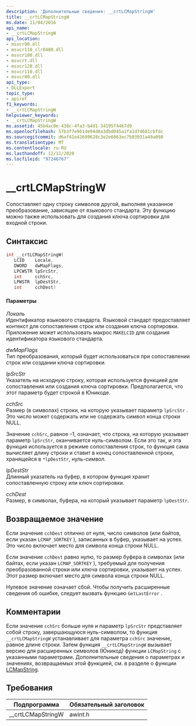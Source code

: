 ```yaml
---
description: 'Дополнительные сведения: __crtLCMapStringW'
title: __crtLCMapStringW
ms.date: 11/04/2016
api_name:
- __crtLCMapStringW
api_location:
- msvcr90.dll
- msvcr110_clr0400.dll
- msvcr100.dll
- msvcrt.dll
- msvcr120.dll
- msvcr110.dll
- msvcr80.dll
api_type:
- DLLExport
topic_type:
- apiref
f1_keywords:
- __crtLCMapStringW
helpviewer_keywords:
- __crtLCMapStringW
ms.assetid: 45b4ac0e-438c-4fa3-b4d1-34195f4467d9
ms.openlocfilehash: 57b3f7e961de94d8a3dbd045a1fa1d74681cbfdc
ms.sourcegitcommit: d6af41e42699628c3e2e6063ec7b03931a49a098
ms.translationtype: MT
ms.contentlocale: ru-RU
ms.lasthandoff: 12/11/2020
ms.locfileid: "97246767"
---
```

# <a name="__crtlcmapstringw"></a>__crtLCMapStringW

Сопоставляет одну строку символов другой, выполняя указанное преобразование, зависящее от языкового стандарта. Эту функцию можно также использовать для создания ключа сортировки для входной строки.

## <a name="syntax"></a>Синтаксис

```cpp
int __crtLCMapStringW(
   LCID    Locale,
   DWORD   dwMapFlags,
   LPCWSTR lpSrcStr,
   int     cchSrc,
   LPWSTR  lpDestStr,
   int     cchDest)
```

#### <a name="parameters"></a>Параметры

*Локаль*<br/>
Идентификатор языкового стандарта. Языковой стандарт предоставляет контекст для сопоставления строк или создания ключа сортировки. Приложение может использовать макрос `MAKELCID` для создания идентификатора языкового стандарта.

*dwMapFlags*<br/>
Тип преобразования, который будет использоваться при сопоставлении строк или создании ключа сортировки.

*lpSrcStr*<br/>
Указатель на исходную строку, которая используется функцией для сопоставления или создания ключа сортировки. Предполагается, что этот параметр будет строкой в Юникоде.

*cchSrc*<br/>
Размер (в символах) строки, на которую указывает параметр `lpSrcStr` . Это число может содержать или не содержать символ конца строки NULL.

Значение `cchSrc`, равное –1, означает, что строка, на которую указывает параметр `lpSrcStr`, оканчивается нуль-символом. Если это так, и эта функция используется в режиме сопоставления строк, то функция сама вычисляет длину строки и ставит в конец сопоставленной строки, хранящейся в `*lpDestStr`, нуль-символ.

*lpDestStr*<br/>
Длинный указатель на буфер, в котором функция хранит сопоставленную строку или ключ сортировки.

*cchDest*<br/>
Размер, в символах, буфера, на который указывает параметр `lpDestStr`.

## <a name="return-value"></a>Возвращаемое значение

Если значение `cchDest` отлично от нуля, число символов (или байтов, если указан `LCMAP_SORTKEY` ), записанных в буфер, указывает на успех. Это число включает место для символа конца строки NULL.

Если значение `cchDest` равно нулю, то размер буфера в символах (или байтах, если указан `LCMAP_SORTKEY` ), требуемый для получения преобразованной строки или ключа сортировки, указывает на успех. Этот размер включает место для символа конца строки NULL.

Нулевое значение означает сбой. Чтобы получить расширенные сведения об ошибке, следует вызвать функцию `GetLastError` .

## <a name="remarks"></a>Комментарии

Если значение `cchSrc` больше нуля и параметр `lpSrcStr` представляет собой строку, завершающуюся нуль-символом, то функция `__crtLCMapStringW` устанавливает для параметра `cchSrc` значение, равное длине строки. Затем функция `__crtLCMapStringW` вызывает версию для расширенных символов (Юникод) функции `LCMapString` с указанными параметрами. Дополнительные сведения о параметрах и значениях, возвращаемых этой функцией, см. в разделе о функции [LCMapString](/windows/win32/api/winnls/nf-winnls-lcmapstringw).

## <a name="requirements"></a>Требования

|Подпрограмма|Обязательный заголовок|
|-------------|---------------------|
|__crtLCMapStringW|awint.h|
